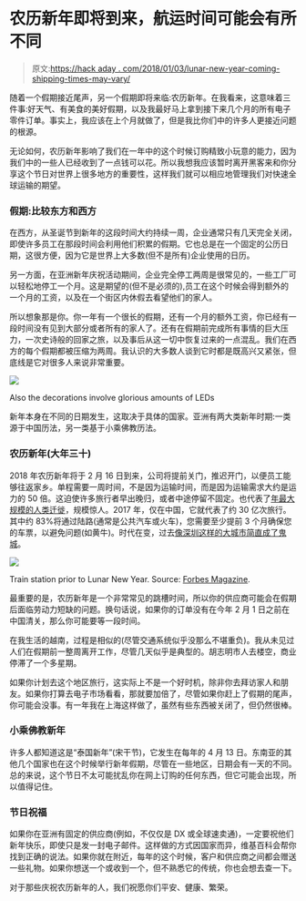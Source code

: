 # 农历新年即将到来，航运时间可能会有所不同

> 原文:[https://hack aday . com/2018/01/03/lunar-new-year-coming-shipping-times-may-vary/](https://hackaday.com/2018/01/03/lunar-new-year-is-coming-shipping-times-may-vary/)

随着一个假期接近尾声，另一个假期即将来临:农历新年。在我看来，这意味着三件事:好天气、有美食的美好假期，以及我最好马上拿到接下来几个月的所有电子零件订单。事实上，我应该在上个月就做了，但是我比你们中的许多人更接近问题的根源。

无论如何，农历新年影响了我们在一年中的这个时候订购精致小玩意的能力，因为我们中的一些人已经收到了一点钱可以花。所以我想我应该暂时离开黑客来和你分享这个节日对世界上很多地方的重要性，这样我们就可以相应地管理我们对快速全球运输的期望。

### 假期:比较东方和西方

在西方，从圣诞节到新年的这段时间大约持续一周，企业通常只有几天完全关闭，即使许多员工在那段时间会利用他们积累的假期。它也总是在一个固定的公历日期，这很方便，因为它是世界上大多数(但不是所有)企业使用的日历。

另一方面，在亚洲新年庆祝活动期间，企业完全停工两周是很常见的，一些工厂可以轻松地停工一个月。这是期望的(但不是必须的),员工在这个时候会得到额外的一个月的工资，以及在一个街区内休假去看望他们的家人。

所以想象那是你。你一年有一个很长的假期，还有一个月的额外工资，你已经有一段时间没有见到大部分或者所有的家人了。还有在假期前完成所有事情的巨大压力，一次史诗般的回家之旅，以及事后从这一切中恢复过来的一点混乱。我们在西方的每个假期都被压缩为两周。我认识的大多数人谈到它时都是既高兴又紧张，但底线是它对很多人来说非常重要。

![](../Images/7ce3967f4ed4068901ad9107f505cfc3.png)

Also the decorations involve glorious amounts of LEDs

新年本身在不同的日期发生，这取决于具体的国家。亚洲有两大类新年时期:一类源于中国历法，另一类基于小乘佛教历法。

### **农历新年(大年三十)**

2018 年农历新年将于 2 月 16 日到来，公司将提前关门，推迟开门，以便员工能够往返家乡。单程需要一周时间，不是因为运输时间，而是因为运输需求大约是运力的 50 倍。这迫使许多旅行者早出晚归，或者中途停留不固定。也代表了[年最大规模的人类迁徙](http://www.forbes.com/sites/ywang/2017/01/26/worlds-largest-human-migration-begins-chinese-new-year-2017)，规模惊人。2017 年，仅在中国，它就代表了约 30 亿次旅行。其中约 83%将通过陆路(通常是公共汽车或火车)，您需要至少提前 3 个月确保您的车票，以避免问题(如黄牛)。时代在变，过去[像深圳这样的大城市简直成了鬼城](http://www.thatsmags.com/shanghai/post/12352/chinese-cities-become-virtual-ghost-towns-during-cny)。

![](../Images/4c00eb038f10233cf08e1d09f8858131.png)

Train station prior to Lunar New Year. Source: [Forbes Magazine](https://www.forbes.com/pictures/588966aea7ea431d601d5f94/the-5-busiest-train-stati).

最重要的是，农历新年是一个非常常见的跳槽时间，所以你的供应商可能会在假期后面临劳动力短缺的问题。换句话说，如果你的订单没有在今年 2 月 1 日之前在中国清关，那么你可能要等一段时间。

在我生活的越南，过程是相似的(尽管交通系统似乎没那么不堪重负)。我从未见过人们在假期前一整周离开工作，尽管几天似乎是典型的。胡志明市人去楼空，商业停滞了一个多星期。

如果你计划去这个地区旅行，这实际上不是一个好时机，除非你去拜访家人和朋友。如果你打算去电子市场看看，那就要加倍了，尽管如果你赶上了假期的尾声，你可能会没事。有一年我在上海这样做了，虽然有些东西被关闭了，但仍然很棒。

### **小乘佛教新年**

许多人都知道这是“泰国新年”(宋干节)，它发生在每年的 4 月 13 日。东南亚的其他几个国家也在这个时候举行新年假期，尽管在一些地区，日期会有一天的不同。总的来说，这个节日不太可能扰乱你在网上订购的任何东西，但它可能会出现，所以值得记住。

### **节日祝福**

如果你在亚洲有固定的供应商(例如，不仅仅是 DX 或全球速卖通)，一定要祝他们新年快乐，即使只是发一封电子邮件。这样做的方式因国家而异，维基百科会帮你找到正确的说法。如果你就在附近，每年的这个时候，客户和供应商之间都会赠送一些礼物。如果你想送一个或收到一个，但不熟悉它的传统，你也会想去查一下。

对于那些庆祝农历新年的人，我们祝愿你们平安、健康、繁荣。